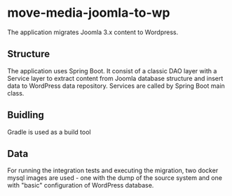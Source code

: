 # move-media-joomla-to-wp

The application migrates Joomla 3.x content to Wordpress. 

## Structure

The application uses Spring Boot. It consist of a classic DAO layer with a Service layer to extract content from Joomla database structure and insert data to WordPress data repository. Services are called by Spring Boot main class. 

## Buidling

Gradle is used as a build tool

## Data

For running the integration tests and executing the migration, two docker mysql images are used - one with the dump of the source system and one with "basic" configuration of WordPress database.

